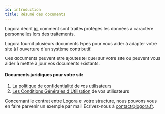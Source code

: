 ```yaml
---
id: introduction
title: Résumé des documents
---
```


Logora décrit [ici](rgpd.md) comment sont traités protégés les données à caractère personnelles lors des traitements. 

Logora fournit plusieurs documents types pour vous aider à adapter votre site à l'ouverture d'un système contributif. 

Ces documents peuvent être ajoutés tel quel sur votre site ou peuvent vous aider à mettre à jour vos documents existants. 

#### Documents juridiques pour votre site

1) [La politique de confidentialité](terms.md) de vos utilisateurs
2) [Les Conditions Générales d'Utilisation](cgu.md) de vos utilisateurs
   
Concernant le contrat entre Logora et votre structure, nous pouvons vous en faire parvenir un exemple par mail. 
Ecrivez-nous à contact@logora.fr. 
